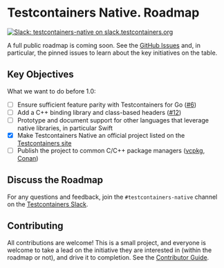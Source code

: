 # Testcontainers Native. Roadmap

[![Slack: testcontainers-native on slack.testcontainers.org](https://img.shields.io/badge/Slack-%23testcontainers%E2%80%94native-brightgreen?style=flat&logo=slack)](http://slack.testcontainers.org/)

A full public roadmap is coming soon.
See the [GitHub Issues](https://github.com/testcontainers/testcontainers-c/issues) and,
in particular,
the pinned issues to learn about the key initiatives on the table.

## Key Objectives

What we want to do before 1.0: 

- [ ] Ensure sufficient feature parity with Testcontainers for Go ([#6](https://github.com/testcontainers/testcontainers-c/issues/6))
- [ ] Add a C++ binding library and class-based headers ([#12](https://github.com/testcontainers/testcontainers-c/issues/12))
- [ ] Prototype and document support for other languages that
  leverage native libraries, in particular Swift
- [x] Make Testcontainers Native an official project
  listed on the [Testcontainers site](https://testcontainers.com/)
- [ ] Publish the project to common C/C++ package managers
  ([vcpkg](https://github.com/testcontainers/testcontainers-c/issues/2),
  [Conan](https://github.com/testcontainers/testcontainers-c/issues/3))

## Discuss the Roadmap

For any questions and feedback,
join the `#testcontainers-native` channel on the [Testcontainers Slack](http://slack.testcontainers.org/).

## Contributing

All contributions are welcome!
This is a small project, and everyone is welcome to take a lead
on the initiative they are interested in (within the roadmap or not),
and drive it to completion.
See the [Contributor Guide](CONTRIBUTING.md).

